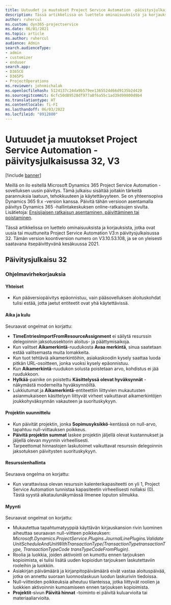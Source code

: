 ```yaml
---
title: Uutuudet ja muutokset Project Service Automation -päivitysjulkaisussa 32, V3
description: Tässä artikkelissa on luettelo ominaisuuksista ja korjauksista Project Service Automationin päivitysjulkaisussa 32, V3.
author: ruhercul
ms.custom: dyn365-projectservice
ms.date: 06/01/2021
ms.topic: article
ms.author: ruhercul
audience: Admin
search.audienceType:
- admin
- customizer
- enduser
search.app:
- D365CE
- D365PS
- ProjectOperations
ms.reviewer: johnmichalak
ms.openlocfilehash: 5124137c24da9b579ee1365524d66d9135b2d420
ms.sourcegitcommit: 6cfc50d89528df977a8f6a55c1ad39d99800d9b4
ms.translationtype: HT
ms.contentlocale: fi-FI
ms.lasthandoff: 06/03/2022
ms.locfileid: "8912880"
---
```

# <a name="whats-new-or-changed-in-project-service-automation-update-release-32-v3"></a>Uutuudet ja muutokset Project Service Automation -päivitysjulkaisussa 32, V3

[!include [banner](../includes/psa-now-project-operations.md)]

Meillä on ilo esitellä Microsoft Dynamics 365 Project Service Automation -sovelluksen uusin päivitys. Tämä julkaisu sisältää joitakin tärkeitä parannuksia laatuun, tehokkuuteen ja käytettävyyteen. Se on yhteensopiva Dynamics 365 9.x -version kanssa. Päivitä tähän versioon asentamalla päivitys Dynamics 365 -hallintakeskuksen online-ratkaisujen sivulta. Lisätietoja: [Ensisijaisen ratkaisun asentaminen, päivittäminen tai poistaminen](/power-platform/admin/install-remove-preferred-solution).

Tässä artikkelissa on luettelo ominaisuuksista ja korjauksista, jotka ovat uusia tai muuttuneita Project Service Automation V3:n päivitysjulkaisussa 32. Tämän version koontiversion numero on V3.10.53.108, ja se on yleisesti saatavana itsepäivittyvänä kesäkuussa 2021.

## <a name="update-release-32"></a>Päivitysjulkaisu 32

### <a name="bug-fixes"></a>Ohjelmavirhekorjauksia

#### <a name="general"></a>Yhteiset

- Kun pääversiopäivitys epäonnistuu, vain pääsovelluksen aloituskohdat tulisi estää, jotta jaetut entiteetit ovat yhä käytettävissä.

#### <a name="time-and-expense"></a>Aika ja kulu

Seuraavat ongelmat on korjattu:

- **TimeEntriesImportFromResourceAssignment** ei säilytä resurssin delegoinnin jaksotussektorin aloitus- ja päättymisaikoja.
- Kun valitset **Aikamerkintä**-ruudukosta **Avaa merkintä**, sinua saatetaan estää valitsemasta muita lomakkeita.
- Kun tuot tehtäviä aikamerkintöihin, asiakaskoodin kysely saattaa luoda pitkän URL-osoitteen, jonka vuoksi kysely epäonnistuu.
- Kun **Aikamerkintä**-ruudukon solusta poistetaan arvo, kohdistus ei jää ruudukkoon.
- **Hylkää**-painike on poistettu **Käsittelyssä olevat hyväksynnät** -näkymästä moderneilta hyväksynnöiltä.
- Lukkiutumat ja **Aikamerkintä**-entiteettiin liittyvien mukautusten asianmukaiseen käsittelyyn liittyvät virheet vaikuttavat aikamerkintöjen joukkohyväksynnän vakauteen ja suorituskykyyn.

#### <a name="project-planning"></a>Projektin suunnittelu

- Kun päivität projektin, jonka **Sopimusyksikkö**-kentässä on null-arvo, tapahtuu null-viittauksen poikkeus.
- **Päivitä projektin summat** laskee projektin jäljellä olevat kustannukset ja jäljellä olevan myynnin virheellisesti.
- Tarpeettomat hinnastojen laskutoimet vaikuttavat resurssin delegoinnin jaksotuksen päivitysten suorituskykyyn.

#### <a name="resource-management"></a>Resurssienhallinta

Seuraava ongelma on korjattu:

- Kun varattavissa olevan resurssin kalenterikapasiteetti on yli 1, Project Service Automation tunnistaa kapasiteetin virheellisesti nollaksi (0). Tästä syystä aikataulunäkymässä ilmenee loputon silmukka.

#### <a name="sales"></a>Myynti

Seuraavat ongelmat on korjattu:

- Mukautettua tapahtumatyyppiä käyttävän kirjauskansion rivin luominen aiheuttaa seuraavan null-viitteen poikkeuksen: *Microsoft.Dynamics.ProjectService.Plugins.JournalLinePlugins.ValidateUnitScheduleAndUnitWithTransactionType(TransactionTypetransactionType, TransactionTypeCode transTypeCodeFromPlugin)*.
- Roolia ja luokkia, joiden aktivointi on kumottu ennen tarjouksen kopioimista, ei tulisi lisätä uuden kopioidun tarjouksen laskutettaviin rooleihin ja luokkiin.
- Asiakirjan päivämäärä ja kirjanpitopäivämäärä eivät vastaa aloituspäivää, jotka on annettu suoraan luonnoslaskuun luodun laskurivin tiedoissa.
- Null-viitteiden poikkeuksia aiheutuu tilanteissa, jotka liittyvät roolien ja luokkien aktivoinnin kumoamiseen ennen tarjouksen kopioimista.
- **Projektit**-sivun **Päivitä hinnat** -toiminto ei päivitä kuluarvioita tai materiaaliarvioita.
